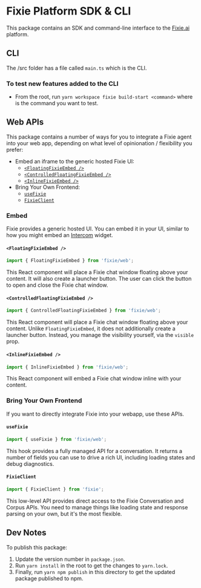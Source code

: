 # Fixie Platform SDK & CLI

This package contains an SDK and command-line interface to the [Fixie.ai](https://fixie.ai) platform.

## CLI

The /src folder has a file called `main.ts` which is the CLI.

### To test new features added to the CLI

- From the root, run `yarn workspace fixie build-start <command>` where <command> is the command you want to test.

## Web APIs

This package contains a number of ways for you to integrate a Fixie agent into your web app, depending on what level of opinionation / flexibility you prefer:

- Embed an iframe to the generic hosted Fixie UI:
  - [`<FloatingFixieEmbed />`](#floatingfixieembed)
  - [`<ControlledFloatingFixieEmbed />`](#controlledfloatingfixieembed)
  - [`<InlineFixieEmbed />`](#inlinefixieembed)
- Bring Your Own Frontend:
  - [`useFixie`](#usefixie)
  - [`FixieClient`](#fixieclient)

### Embed

Fixie provides a generic hosted UI. You can embed it in your UI, similar to how you might embed an [Intercom](https://www.intercom.com/) widget.

#### `<FloatingFixieEmbed />`

```ts
import { FloatingFixieEmbed } from 'fixie/web';
```

This React component will place a Fixie chat window floating above your content. It will also create a launcher button. The user can click the button to open and close the Fixie chat window.

#### `<ControlledFloatingFixieEmbed />`

```ts
import { ControlledFloatingFixieEmbed } from 'fixie/web';
```

This React component will place a Fixie chat window floating above your content. Unlike `FloatingFixieEmbed`, it does not additionally create a launcher button. Instead, you manage the visibility yourself, via the `visible` prop.

#### `<InlineFixieEmbed />`

```ts
import { InlineFixieEmbed } from 'fixie/web';
```

This React component will embed a Fixie chat window inline with your content.

### Bring Your Own Frontend

If you want to directly integrate Fixie into your webapp, use these APIs.

#### `useFixie`

```ts
import { useFixie } from 'fixie/web';
```

This hook provides a fully managed API for a conversation. It returns a number of fields you can use to drive a rich UI, including loading states and debug diagnostics.

#### `FixieClient`

```ts
import { FixieClient } from 'fixie';
```

This low-level API provides direct access to the Fixie Conversation and Corpus APIs. You need to manage things like loading state and response parsing on your own, but it's the most flexible.

## Dev Notes

To publish this package:

1. Update the version number in `package.json`.
1. Run `yarn install` in the root to get the changes to `yarn.lock`.
1. Finally, run `yarn npm publish` in this directory to get the updated package published to npm.
